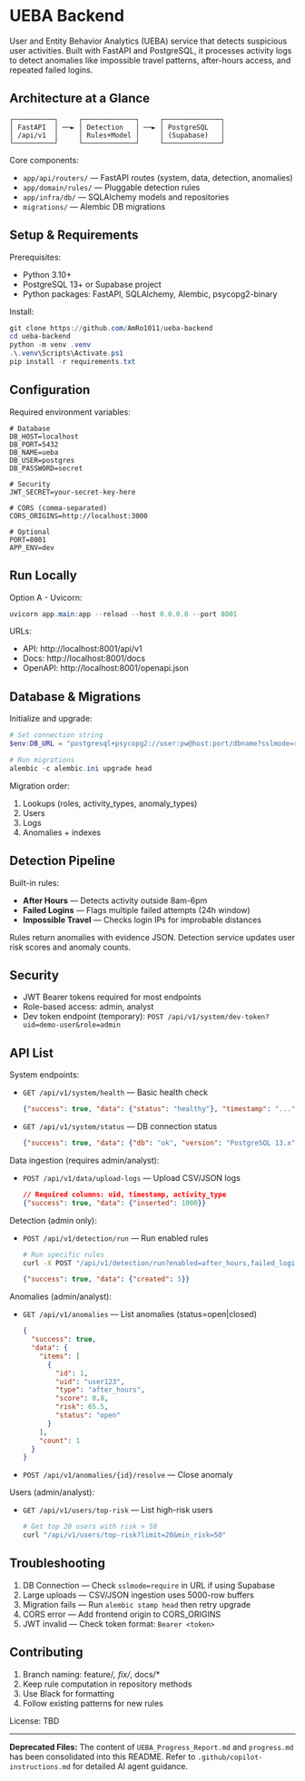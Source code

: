 # UEBA Backend

User and Entity Behavior Analytics (UEBA) service that detects suspicious user activities. Built with FastAPI and PostgreSQL, it processes activity logs to detect anomalies like impossible travel patterns, after-hours access, and repeated failed logins.

## Architecture at a Glance

```
┌──────────┐     ┌─────────────┐     ┌──────────────┐
│ FastAPI  │ ──► │ Detection   │ ──► │ PostgreSQL   │
│ /api/v1  │     │ Rules+Model │     │ (Supabase)   │
└──────────┘     └─────────────┘     └──────────────┘
```

Core components:
- `app/api/routers/` — FastAPI routes (system, data, detection, anomalies)
- `app/domain/rules/` — Pluggable detection rules
- `app/infra/db/` — SQLAlchemy models and repositories
- `migrations/` — Alembic DB migrations

## Setup & Requirements

Prerequisites:
- Python 3.10+
- PostgreSQL 13+ or Supabase project
- Python packages: FastAPI, SQLAlchemy, Alembic, psycopg2-binary

Install:
```powershell
git clone https://github.com/AmRo1011/ueba-backend
cd ueba-backend
python -m venv .venv
.\.venv\Scripts\Activate.ps1
pip install -r requirements.txt
```

## Configuration

Required environment variables:
```env
# Database
DB_HOST=localhost
DB_PORT=5432
DB_NAME=ueba
DB_USER=postgres
DB_PASSWORD=secret

# Security
JWT_SECRET=your-secret-key-here

# CORS (comma-separated)
CORS_ORIGINS=http://localhost:3000

# Optional
PORT=8001
APP_ENV=dev
```

## Run Locally

Option A - Uvicorn:
```powershell
uvicorn app.main:app --reload --host 0.0.0.0 --port 8001
```

URLs:
- API: http://localhost:8001/api/v1
- Docs: http://localhost:8001/docs
- OpenAPI: http://localhost:8001/openapi.json

## Database & Migrations

Initialize and upgrade:
```powershell
# Set connection string
$env:DB_URL = "postgresql+psycopg2://user:pw@host:port/dbname?sslmode=require"

# Run migrations
alembic -c alembic.ini upgrade head
```

Migration order:
1. Lookups (roles, activity_types, anomaly_types)
2. Users
3. Logs
4. Anomalies + indexes

## Detection Pipeline

Built-in rules:
- **After Hours** — Detects activity outside 8am-6pm
- **Failed Logins** — Flags multiple failed attempts (24h window)
- **Impossible Travel** — Checks login IPs for improbable distances

Rules return anomalies with evidence JSON. Detection service updates user risk scores and anomaly counts.

## Security

- JWT Bearer tokens required for most endpoints
- Role-based access: admin, analyst
- Dev token endpoint (temporary): `POST /api/v1/system/dev-token?uid=demo-user&role=admin`

## API List

System endpoints:
- `GET /api/v1/system/health` — Basic health check
  ```json
  {"success": true, "data": {"status": "healthy"}, "timestamp": "..."}
  ```
- `GET /api/v1/system/status` — DB connection status
  ```json
  {"success": true, "data": {"db": "ok", "version": "PostgreSQL 13.x"}}
  ```

Data ingestion (requires admin/analyst):
- `POST /api/v1/data/upload-logs` — Upload CSV/JSON logs
  ```json
  // Required columns: uid, timestamp, activity_type
  {"success": true, "data": {"inserted": 1000}}
  ```

Detection (admin only):
- `POST /api/v1/detection/run` — Run enabled rules
  ```bash
  # Run specific rules
  curl -X POST "/api/v1/detection/run?enabled=after_hours,failed_logins"
  ```
  ```json
  {"success": true, "data": {"created": 5}}
  ```

Anomalies (admin/analyst):
- `GET /api/v1/anomalies` — List anomalies (status=open|closed)
  ```json
  {
    "success": true,
    "data": {
      "items": [
        {
          "id": 1,
          "uid": "user123",
          "type": "after_hours",
          "score": 0.8,
          "risk": 65.5,
          "status": "open"
        }
      ],
      "count": 1
    }
  }
  ```
- `POST /api/v1/anomalies/{id}/resolve` — Close anomaly

Users (admin/analyst):
- `GET /api/v1/users/top-risk` — List high-risk users
  ```bash
  # Get top 20 users with risk > 50
  curl "/api/v1/users/top-risk?limit=20&min_risk=50"
  ```

## Troubleshooting

1. DB Connection — Check `sslmode=require` in URL if using Supabase
2. Large uploads — CSV/JSON ingestion uses 5000-row buffers
3. Migration fails — Run `alembic stamp head` then retry upgrade
4. CORS error — Add frontend origin to CORS_ORIGINS
5. JWT invalid — Check token format: `Bearer <token>`

## Contributing

1. Branch naming: feature/*, fix/*, docs/*
2. Keep rule computation in repository methods
3. Use Black for formatting
4. Follow existing patterns for new rules

License: TBD

---

**Deprecated Files:** The content of `UEBA_Progress_Report.md` and `progress.md` has been consolidated into this README. Refer to `.github/copilot-instructions.md` for detailed AI agent guidance.
